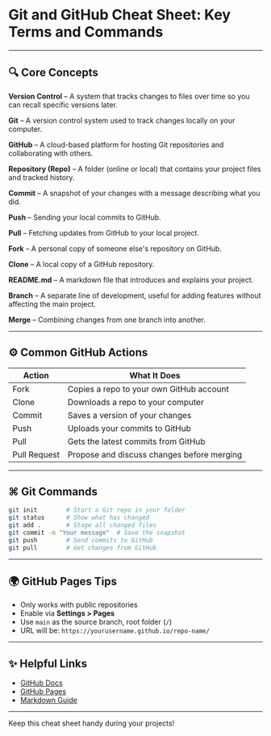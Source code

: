 # Git and GitHub Cheat Sheet: Key Terms and Commands

---

## 🔍 Core Concepts

**Version Control** – A system that tracks changes to files over time so you can recall specific versions later.

**Git** – A version control system used to track changes locally on your computer.

**GitHub** – A cloud-based platform for hosting Git repositories and collaborating with others.

**Repository (Repo)** – A folder (online or local) that contains your project files and tracked history.

**Commit** – A snapshot of your changes with a message describing what you did.

**Push** – Sending your local commits to GitHub.

**Pull** – Fetching updates from GitHub to your local project.

**Fork** – A personal copy of someone else's repository on GitHub.

**Clone** – A local copy of a GitHub repository.

**README.md** – A markdown file that introduces and explains your project.

**Branch** – A separate line of development, useful for adding features without affecting the main project.

**Merge** – Combining changes from one branch into another.

---

## ⚙️ Common GitHub Actions

| Action | What It Does |
|--------|---------------|
| Fork   | Copies a repo to your own GitHub account |
| Clone  | Downloads a repo to your computer |
| Commit | Saves a version of your changes |
| Push   | Uploads your commits to GitHub |
| Pull   | Gets the latest commits from GitHub |
| Pull Request | Propose and discuss changes before merging |

---

## ⌘ Git Commands 

```bash
git init        # Start a Git repo in your folder
git status      # Show what has changed
git add .       # Stage all changed files
git commit -m "Your message"  # Save the snapshot
git push        # Send commits to GitHub
git pull        # Get changes from GitHub
```

---

## 🌍 GitHub Pages Tips
- Only works with public repositories
- Enable via **Settings > Pages**
- Use `main` as the source branch, root folder (`/`)
- URL will be: `https://yourusername.github.io/repo-name/`

---

## ✨ Helpful Links
- [GitHub Docs](https://docs.github.com)
- [GitHub Pages](https://pages.github.com)
- [Markdown Guide](https://www.markdownguide.org)

---

Keep this cheat sheet handy during your projects!
